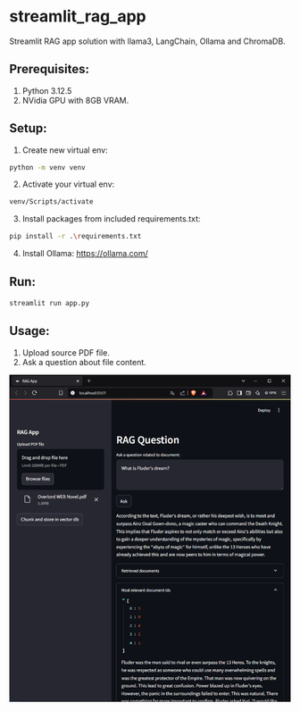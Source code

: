 # streamlit_rag_app

Streamlit RAG app solution with llama3, LangChain, Ollama and ChromaDB.

## Prerequisites:
1. Python 3.12.5
2. NVidia GPU with 8GB VRAM. 

## Setup:
1. Create new virtual env:
``` sh
python -m venv venv
```
2. Activate your virtual env:
``` sh
venv/Scripts/activate
```
3. Install packages from included requirements.txt:
``` sh
pip install -r .\requirements.txt
```
4. Install Ollama: https://ollama.com/


## Run:
``` sh
streamlit run app.py
```

## Usage:
1. Upload source PDF file.
2. Ask a question about file content.
   
![alt text](https://github.com/dawmro/streamlit_rag_app/blob/main/image.PNG?raw=true)
